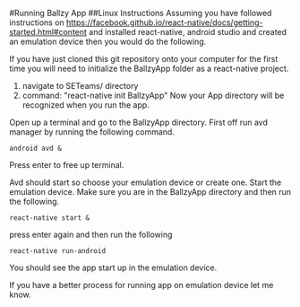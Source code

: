 #Running Ballzy App
##Linux Instructions
Assuming you have followed instructions on https://facebook.github.io/react-native/docs/getting-started.html#content
and installed react-native, android studio and created an emulation device then you would do the following.

If you have just cloned this git repository onto your computer for the first time you will need to initialize the BallzyApp folder as a react-native project.

1. navigate to SETeams/ directory
2. command: "react-native init BallzyApp" 
	Now your App directory will be recognized when you run the app.


Open up a terminal and go to the BallzyApp directory.
First off run avd manager by running the following command.


```android avd &```


Press enter to free up terminal.

Avd should start so choose your emulation device or create one.
Start the emulation device.
Make sure you are in the BallzyApp directory and then run the following.


```react-native start &```


press enter again and then run the following


```react-native run-android```

You should see the app start up in the emulation device.

If you have a better process for running app on emulation device let me know.
